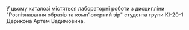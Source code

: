 У цьому каталозі містяться лабораторні роботи з дисципліни "Розпізнавання образів та комп’ютерний зір" студента групи КІ-20-1 Дерикона Артем Вадимовича.
